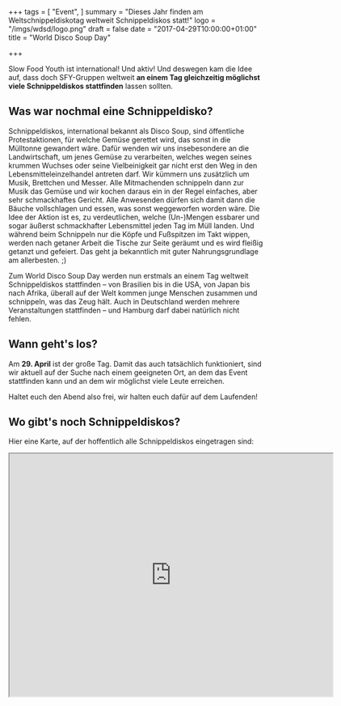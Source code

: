 +++
tags = [
  "Event",
]
summary = "Dieses Jahr finden am Weltschnippeldiskotag weltweit Schnippeldiskos statt!"
logo = "/imgs/wdsd/logo.png"
draft = false
date = "2017-04-29T10:00:00+01:00"
title = "World Disco Soup Day"

+++

Slow Food Youth ist international! Und aktiv! Und deswegen kam die Idee auf, dass doch SFY-Gruppen weltweit **an einem Tag gleichzeitig möglichst viele Schnippeldiskos stattfinden** lassen sollten.

Was war nochmal eine Schnippeldisko?
---

Schnippeldiskos, international bekannt als Disco Soup, sind öffentliche Protestaktionen, für welche Gemüse gerettet wird, das sonst in die Mülltonne gewandert wäre. Dafür wenden wir uns insebesondere an die Landwirtschaft, um jenes Gemüse zu verarbeiten, welches wegen seines krummen Wuchses oder seine Vielbeinigkeit gar nicht erst den Weg in den Lebensmitteleinzelhandel antreten darf.
Wir kümmern uns zusätzlich um Musik, Brettchen und Messer. Alle Mitmachenden schnippeln dann zur Musik das Gemüse und wir kochen daraus ein in der Regel einfaches, aber sehr schmackhaftes Gericht. Alle Anwesenden dürfen sich damit dann die Bäuche vollschlagen und essen, was sonst weggeworfen worden wäre. Die Idee der Aktion ist es, zu verdeutlichen, welche (Un-)Mengen essbarer und sogar äußerst schmackhafter Lebensmittel jeden Tag im Müll landen.
Und während beim Schnippeln nur die Köpfe und Fußspitzen im Takt wippen, werden nach getaner Arbeit die Tische zur Seite geräumt und es wird fleißig getanzt und gefeiert. Das geht ja bekanntlich mit guter Nahrungsgrundlage am allerbesten. ;)

Zum World Disco Soup Day werden nun erstmals an einem Tag weltweit Schnippeldiskos stattfinden – von Brasilien bis in die USA, von Japan bis nach Afrika, überall auf der Welt kommen junge Menschen zusammen und schnippeln, was das Zeug hält.
Auch in Deutschland werden mehrere Veranstaltungen stattfinden – und Hamburg darf dabei natürlich nicht fehlen.

Wann geht's los?
---

Am **29. April** ist der große Tag. Damit das auch tatsächlich funktioniert, sind wir aktuell auf der Suche nach einem geeigneten Ort, an dem das Event stattfinden kann und an dem wir möglichst viele Leute erreichen.

Haltet euch den Abend also frei, wir halten euch dafür auf dem Laufenden!

Wo gibt's noch Schnippeldiskos?
---

Hier eine Karte, auf der hoffentlich alle Schnippeldiskos eingetragen sind:

<iframe src="https://www.google.com/maps/d/embed?mid=1WP2XzwaergzrRDaA-K5xvZV_vys" width="640" height="480"></iframe>
